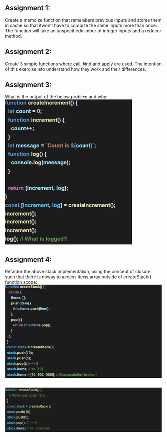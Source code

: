 ## Assignment 1:
Create a memoize function that remembers previous inputs and stores them in cache so that itwon’t have to compute the same inputs more than once. The function will take an unspecifiednumber of integer inputs and a reducer method.

## Assignment 2:
Create 3 simple functions where call, bind and apply are used. The intention of this exercise isto understand how they work and their differences.

## Assignment 3:
What is the output of the below problem and why:
![Screenshot](AssignmentImages/Assignment3.png)

## Assignment 4:
Refactor the above stack implementation, using the concept of closure, such that there is noway to access items array outside of createStack() function scope:
![Screenshot](AssignmentImages/Assignment4.png)
